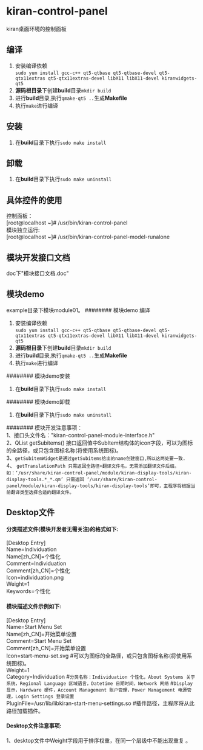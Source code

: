 # kiran-control-panel
kiran桌面环境的控制面板

## 编译
1.  安装编译依赖  
   `sudo yum install gcc-c++ qt5-qtbase qt5-qtbase-devel qt5-qtx11extras qt5-qtx11extras-devel libX11 libX11-devel kiranwidgets-qt5`
2. **源码根目录**下创建**build**目录`mkdir build`
3. 进行**build**目录,执行`qmake-qt5 ..`生成**Makefile**
4. 执行`make`进行编译

## 安装
1. 在**build**目录下执行`sudo make install`

## 卸载
1. 在**build**目录下执行`sudo make uninstall`

## 具体控件的使用
控制面板：   
[root@localhost ~]# /usr/bin/kiran-control-panel   
模块独立运行:   
[root@localhost ~]# /usr/bin/kiran-control-panel-model-runalone
## 模块开发接口文档
doc下"模块接口文档.doc"
## 模块demo
example目录下模块module01。
######## 模块demo 编译
1.  安装编译依赖  
   `sudo yum install gcc-c++ qt5-qtbase qt5-qtbase-devel qt5-qtx11extras qt5-qtx11extras-devel libX11 libX11-devel kiranwidgets-qt5`
2. **源码根目录**下创建**build**目录`mkdir build`
3. 进行**build**目录,执行`qmake-qt5 ..`生成**Makefile**
4. 执行`make`进行编译

######## 模块demo安装
1. 在**build**目录下执行`sudo make install`

######## 模块demo卸载
1. 在**build**目录下执行`sudo make uninstall`

######## 模块开发注意事项：   
1、接口头文件名："kiran-control-panel-module-interface.h"   
2、QList<SubItem> getSubitems() 接口返回值中SubItem结构体的icon字段，可以为图标的全路径，或只包含图标名称(将使用系统图标)。   
3、`getSubitemWidget是通过getSubitems给出的name创建窗口,所以这两处要一致.`   
4、 `getTranslationPath 只需返回全路径+翻译文件名，无需添加翻译文件后缀。   
	如：‘/usr/share/kiran-control-panel/module/kiran-display-tools/kiran-display-tools.*_*.qm’ 只需返回 ‘/usr/share/kiran-control-panel/module/kiran-display-tools/kiran-display-tools’即可，主程序将根据当前翻译类型选择合适的翻译文件。`

## Desktop文件
#### 分类描述文件(模块开发者无需关注)的格式如下:
[Desktop Entry]  
Name=Individuation  
Name[zh_CN]=个性化  
Comment=Individuation  
Comment[zh_CN]=个性化  
Icon=individuation.png  
Weight=1  
Keywords=个性化  
  
#### 模块描述文件示例如下:  
[Desktop Entry]  
Name=Start Menu Set  
Name[zh_CN]=开始菜单设置  
Comment=Start Menu Set  
Comment[zh_CN]=开始菜单设置  
Icon=start-menu-set.svg     #可以为图标的全路径，或只包含图标名称(将使用系统图标)。   
Weight=1  
Category=Individuation      #`分类名称：Individuation 个性化，About Systems 关于系统，Regional Language 区域语言，Datetime 日期时间，Network 网络`
								#`Display 显示，Hardware 硬件，Account Management 账户管理，Power Management 电源管理，Login Settings 登录设置`   
PluginFile=/usr/lib/libkiran-start-menu-settings.so     #插件路径，主程序将从此路径加载插件。    

#### Desktop文件注意事项:
1、desktop文件中Weight字段用于排序权重，在同一个层级中不能出现重复 。  



